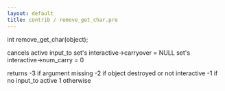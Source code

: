 ```yaml
---
layout: default
title: contrib / remove_get_char.pre
---
```


int remove_get_char(object);

cancels active input_to
set's interactive->carryover = NULL
set's interactive->num_carry = 0

returns -3 if argument missing
-2 if object destroyed or not interactive
-1 if no input_to active
1 otherwise
